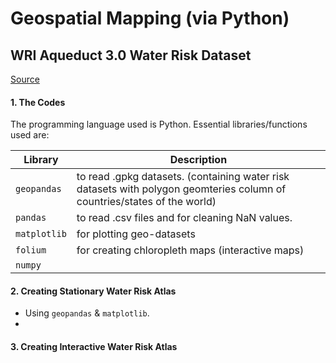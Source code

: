 # Geospatial Mapping (via Python)

## WRI Aqueduct 3.0 Water Risk Dataset 

[Source](https://www.wri.org/data/aqueduct-global-maps-30-data)

#### 1. The Codes

The programming language used is Python. Essential libraries/functions used are:

| Library  | Description |
|-------------|-----|
|`geopandas`| to read .gpkg datasets. (containing water risk datasets with polygon geomteries column of countries/states of the world)|  
|`pandas`| to read .csv files and for cleaning NaN values.|  
|`matplotlib`| for plotting geo-datasets|  
|`folium`| for creating chloropleth maps (interactive maps)|  
|`numpy`| |  

#### 2. Creating Stationary Water Risk Atlas 

* Using `geopandas` & `matplotlib`.
* 

#### 3. Creating Interactive Water Risk Atlas 




